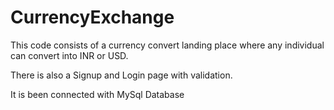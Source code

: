 # CurrencyExchange


This code consists of a currency convert landing place where any individual can convert into INR or USD.

There is also a Signup and Login page with validation.

It is been connected with MySql Database 
